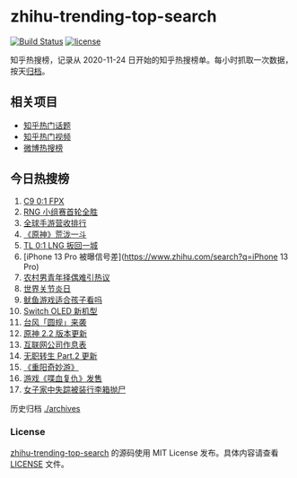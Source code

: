 # zhihu-trending-top-search

[![Build Status](https://github.com/justjavac/zhihu-trending-top-search/workflows/ci/badge.svg?branch=main)](https://github.com/justjavac/zhihu-trending-top-search/actions)
[![license](https://img.shields.io/github/license/justjavac/zhihu-trending-top-search)](https://github.com/justjavac/zhihu-trending-top-search/blob/main/LICENSE)

知乎热搜榜，记录从 2020-11-24 日开始的知乎热搜榜单。每小时抓取一次数据，按天[归档](./archives)。

## 相关项目

- [知乎热门话题](https://github.com/justjavac/zhihu-trending-hot-questions)
- [知乎热门视频](https://github.com/justjavac/zhihu-trending-hot-video)
- [微博热搜榜](https://github.com/justjavac/weibo-trending-hot-search)

## 今日热搜榜

<!-- BEGIN -->
<!-- 最后更新时间 Thu Oct 14 2021 03:10:29 GMT+0800 (China Standard Time) -->

1. [C9 0:1 FPX](https://www.zhihu.com/search?q=FPX)
1. [RNG 小组赛首轮全胜](https://www.zhihu.com/search?q=RNG)
1. [全球手游营收排行](https://www.zhihu.com/search?q=手游)
1. [《原神》荒泷一斗](https://www.zhihu.com/search?q=原神)
1. [TL 0:1 LNG 扳回一城](https://www.zhihu.com/search?q=LNG)
1. [iPhone 13 Pro 被曝信号差](https://www.zhihu.com/search?q=iPhone 13 Pro)
1. [农村男青年择偶难引热议](https://www.zhihu.com/search?q=农村男青年)
1. [世界关节炎日](https://www.zhihu.com/search?q=关节炎)
1. [鱿鱼游戏适合孩子看吗](https://www.zhihu.com/search?q=鱿鱼游戏)
1. [Switch OLED 新机型](https://www.zhihu.com/search?q=switch)
1. [台风「圆规」来袭](https://www.zhihu.com/search?q=圆规)
1. [原神 2.2 版本更新](https://www.zhihu.com/search?q=原神)
1. [互联网公司作息表](https://www.zhihu.com/search?q=公司作息表)
1. [无职转生 Part.2 更新](https://www.zhihu.com/search?q=无职转生)
1. [《重阳奇妙游》](https://www.zhihu.com/search?q=重阳奇妙游)
1. [游戏《喋血复仇》发售](https://www.zhihu.com/search?q=喋血复仇)
1. [女子家中失踪被装行李箱抛尸](https://www.zhihu.com/search?q=行李箱抛尸)

<!-- END -->

历史归档 [./archives](./archives)

### License

[zhihu-trending-top-search](https://github.com/justjavac/zhihu-trending-top-search)
的源码使用 MIT License 发布。具体内容请查看 [LICENSE](./LICENSE) 文件。

